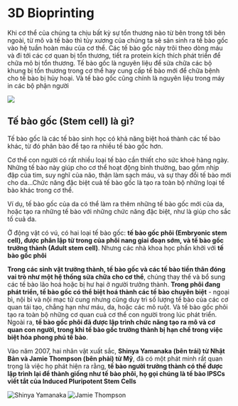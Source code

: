 # 3D Bioprinting

Khi cơ thể của chúng ta chịu bất kỳ sự tổn thương nào từ bên trong tới bên ngoài, từ mô và tế bào thì tủy xương của chúng ta sẽ sản sinh ra tế bào gốc vào hệ tuần hoàn máu của cơ thể. Các tế bào gốc này trôi theo dòng máu và đi tới các cơ quan bị tổn thương, tiết ra protein kích thích phát triển để chữa mô bị tổn thương. Tế bào gốc là nguyên liệu để sửa chữa các bộ khung bị tổn thương trong cơ thể hay cung cấp tế bào mới để chữa bệnh cho tế bào bị hủy hoại. Và tế bào gốc cũng chính là nguyên liệu trong máy in các bộ phận người

![](https://www.explainingthefuture.com/images/bioprinter_500x360.jpg)

## Tế bào gốc (Stem cell) là gì?
Tế bào gốc là các tế bào sinh học có khả năng biệt hoá thành các tế bào khác, từ đó phân bào để tạo ra nhiều tế bào gốc hơn.

Cơ thể con người có rất nhiều loại tế bào cần thiết cho sức khoẻ hàng ngày. Những tế bào này giúp cho cơ thể hoạt động bình thường, bao gồm nhịp đập của tim, suy nghĩ của não, thận làm sạch máu, và sự thay đổi tế bào mới cho da…Chức năng đặc biệt cuả tế bào gốc là tạo ra toàn bộ những loại tế bào khác trong cơ thể. 

Ví dụ, tế bào gốc của da có thể làm ra thêm những tế bào gốc mới của da, hoặc tạo ra những tế bào với những chức năng đặc biệt, như là giúp cho sắc tố cuả da.

Ở động vật có vú, có hai loại tế bào gốc: **tế bào gốc phôi (Embryonic stem cell), được phân lập từ trong của phôi nang giai đoạn sớm, và tế bào gốc trưởng thành (Adult stem cell)**. Nhưng các nhà khoa học phấn khởi với **tế bào gốc phôi**

**Trong các sinh vật trưởng thành, tế bào gốc và các tế bào tiền thân đóng vai trò như một hệ thống sửa chữa cho cơ thể**, chúng thay thế và bổ sung các tế bào lão hoá hoặc bị hư hại ở người trưởng thành. **Trong phôi đang phát triển, tế bào gốc có thể biệt hoá thành các tế bào chuyên biệt** - ngoại bì, nội bì và nội mạc tử cung nhưng cũng duy trì số lượng tế bào của các cơ quan tái tạo, chẳng hạn như máu, da, hoặc các mô ruột. Và tế bào gốc phôi tạo ra toàn bộ những cơ quan cuả cơ thể con người trong lúc phát triển. Ngoài ra, **tế bào gốc phôi đã được lập trình chức năng tạo ra mô và cơ quan con người, trong khi tế bào gốc trưởng thành bị hạn chế trong việc biệt hóa phong phú tế bào**.

Vào năm 2007, hai nhân vật xuất sắc, **Shinya Yamanaka (bên trái) từ Nhật Bản và Jamie Thompson (bên phải) từ Mỹ**, đã có một phát minh rất quan trọng là việc họ phát hiện ra rằng, **tế bào người trưởng thành có thế được lập trình lại để thành giống như tế bào phôi, họ gọi chúng là tế bào IPSCs viết tắt của Induced Pluripotent Stem Cells**

![Shinya Yamanaka](https://taf.fi/wp-content/uploads/2014/05/YAMANAKA_011Aki-Pekka_Sinikoski_web-320x320.jpg)   ![Jamie Thompson](https://www.stemcell.ucsb.edu/sites/www.stemcell.ucsb.edu/files/styles/page/public/people/thomson.jpg)
